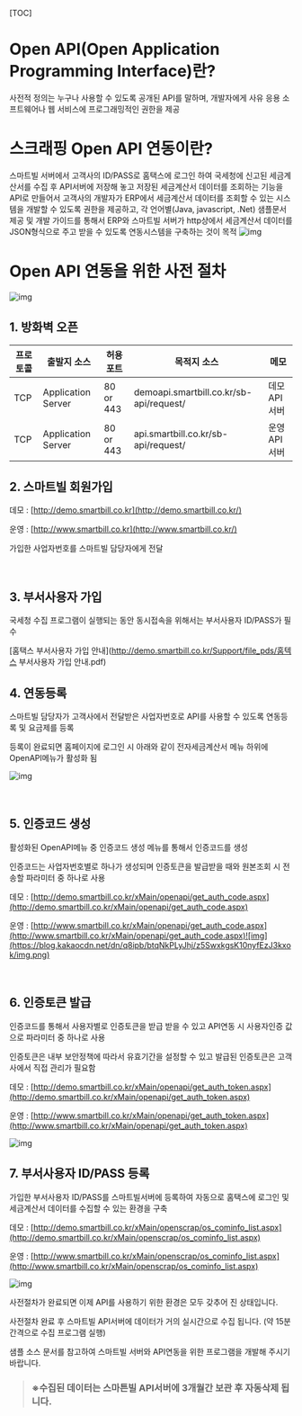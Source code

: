 [TOC]

# Open API(Open Application Programming Interface)란?

사전적 정의는 누구나 사용할 수 있도록 공개된 API를 말하며, 개발자에게 사유 응용 소프트웨어나 웹 서비스에 프로그래밍적인 권한을 제공



# **스크래핑 Open API 연동이란?**

스마트빌 서버에서 고객사의 ID/PASS로 홈택스에 로그인 하여 국세청에 신고된 세금계산서를 수집 후 API서버에 저장해 놓고 저장된 세금계산서 데이터를 조회하는 기능을 API로 만들어서 고객사의 개발자가 ERP에서 세금계산서 데이터를 조회할 수 있는 시스템을 개발할 수 있도록 권한을 제공하고, 각 언어별(Java, javascript, .Net) 샘플문서 제공 및 개발 가이드를 통해서 ERP와 스마트빌 서버가 http상에서 세금계산서 데이터를 JSON형식으로 주고 받을 수 있도록 연동시스템을 구축하는 것이 목적
![img](https://blog.kakaocdn.net/dn/bYkzez/btqNovej4Za/zPIAmYkyVHKCdUCfqBXQLK/img.png)



# **Open API 연동을 위한 사전 절차**

![img](https://gblobscdn.gitbook.com/assets%2F-MMmhRTm3PcrZFZCUXBE%2F-MMrwp7WT7H2qOMqHAkP%2F-MMrywQQTQ2nt_2qUz7t%2FDTIM.gif?alt=media&token=a0a7cefb-b532-404a-836f-a3a352af6ca2)

## **1. 방화벽 오픈**

| **프로토콜** | **출발지 소스**    | **허용 포트** | **목적지 소스**                         | **메모**      |
| ------------ | ------------------ | ------------- | --------------------------------------- | ------------- |
| TCP          | Application Server | 80 or 443     | demoapi.smartbill.co.kr/sb-api/request/ | 데모 API 서버 |
| TCP          | Application Server | 80 or 443     | api.smartbill.co.kr/sb-api/request/     | 운영 API 서버 |



## **2. 스마트빌 회원가입**

데모 : [http://demo.smartbill.co.kr](http://demo.smartbill.co.kr/)

운영 : [http://www.smartbill.co.kr](http://www.smartbill.co.kr/)

가입한 사업자번호를 스마트빌 담당자에게 전달

‌

## **3. 부서사용자 가입**

국세청 수집 프로그램이 실행되는 동안 동시접속을 위해서는 부서사용자 ID/PASS가 필수

 [홈택스 부서사용자 가입 안내](http://demo.smartbill.co.kr/Support/file_pds/홈텍스 부서사용자 가입 안내.pdf)



## **4. 연동등록**

스마트빌 담당자가 고객사에서 전달받은 사업자번호로 API를 사용할 수 있도록 연동등록 및 요금제를 등록

등록이 완료되면 홈페이지에 로그인 시 아래와 같이 전자세금계산서 메뉴 하위에 OpenAPI메뉴가 활성화 됨

![img](https://blog.kakaocdn.net/dn/DqLJ0/btqNnu7Kcsm/Vc4kdiLDktCdlVo1d2u3pk/img.png)

‌

## **5. 인증코드 생성**

활성화된 OpenAPI메뉴 중 인증코드 생성 메뉴를 통해서 인증코드를 생성

인증코드는 사업자번호별로 하나가 생성되며 인증토큰을 발급받을 때와 원본조회 시 전송할 파라미터 중 하나로 사용

데모 : [http://demo.smartbill.co.kr/xMain/openapi/get_auth_code.aspx](http://demo.smartbill.co.kr/xMain/openapi/get_auth_code.aspx)

운영 : [http://www.smartbill.co.kr/xMain/openapi/get_auth_code.aspx](http://www.smartbill.co.kr/xMain/openapi/get_auth_code.aspx)![img](https://blog.kakaocdn.net/dn/q8ipb/btqNkPLyJhj/z5SwxkgsK10nyfEzJ3kxok/img.png)

‌

## **6. 인증토큰 발급**

인증코드를 통해서 사용자별로 인증토큰을 받급 받을 수 있고 API연동 시 사용자인증 값으로 파라미터 중 하나로 사용 

인증토큰은 내부 보안정책에 따라서 유효기간을 설정할 수 있고 발급된 인증토큰은 고객사에서 직접 관리가 필요함

데모 : [http://demo.smartbill.co.kr/xMain/openapi/get_auth_token.aspx](http://demo.smartbill.co.kr/xMain/openapi/get_auth_token.aspx)

운영 : [http://www.smartbill.co.kr/xMain/openapi/get_auth_token.aspx](http://www.smartbill.co.kr/xMain/openapi/get_auth_token.aspx)

![img](https://blog.kakaocdn.net/dn/dlNeGc/btqNllXMqjk/27FGwR9VKuJlPKuLIk6c7k/img.png)



## **7. 부서사용자 ID/PASS 등록**

가입한 부서사용자 ID/PASS를 스마트빌서버에 등록하여 자동으로 홈택스에 로그인 및 세금계산서 데이터를 수집할 수 있는 환경을 구축

데모 : [http://demo.smartbill.co.kr/xMain/openscrap/os_cominfo_list.aspx](http://demo.smartbill.co.kr/xMain/openscrap/os_cominfo_list.aspx)

운영 : [http://www.smartbill.co.kr/xMain/openscrap/os_cominfo_list.aspx](http://www.smartbill.co.kr/xMain/openscrap/os_cominfo_list.aspx)

![img](https://blog.kakaocdn.net/dn/oYGmN/btqNowda8z5/AkjjIBk0hYW6axRq7ccwO0/img.png)

사전절차가 완료되면 이제 API를 사용하기 위한 환경은 모두 갖추어 진 상태입니다.

사전절차 완료 후 스마트빌 API서버에 데이터가 거의 실시간으로 수집 됩니다. (약 15분 간격으로 수집 프로그램 실행)

샘플 소스 문서를 참고하여 스마트빌 서버와 API연동을 위한 프로그램을 개발해 주시기 바랍니다.



> ### ※수집된 데이터는 스마튼빌 API서버에 3개월간 보관 후 자동삭제 됩니다.